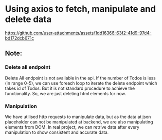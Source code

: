 # Using axios to fetch, manipulate and delete data




https://github.com/user-attachments/assets/1dd16366-63f2-41d9-97d4-bd172dcb671c




## Note:

### Delete all endpoint
Delete All endpoint is not available in the api. If the number of Todos is less (in range 0-5), we can use foreach loop to iterate the delete endpoint which takes id of Todos. But it is not standard procedure to achieve the functionality.
So, we are just deleting html elements for now.

### Manipulation
We have utilised http requests to manipulate data, but as the data at json placeholder can not be manipulated at backend, we are also manipulating elements from DOM. In real project, we can retrive data after every manipulation to show consistent and accurate data.
